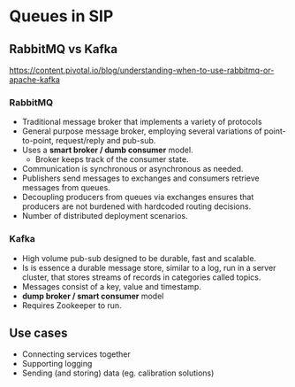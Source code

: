 # Queues in SIP

## RabbitMQ vs Kafka

<https://content.pivotal.io/blog/understanding-when-to-use-rabbitmq-or-apache-kafka>

### RabbitMQ

- Traditional message broker that implements a variety of protocols
- General purpose message broker, employing several variations of 
  point-to-point, request/reply and pub-sub.
- Uses a **smart broker / dumb consumer** model.
    - Broker keeps track of the consumer state.
- Communication is synchronous or asynchronous as needed. 
- Publishers send messages to exchanges and consumers retrieve messages from 
  queues. 
- Decoupling producers from queues via exchanges ensures that producers are 
  not burdened with hardcoded routing decisions.
- Number of distributed deployment scenarios.


### Kafka

- High volume pub-sub designed to be durable, fast and scalable.
- Is is essence a durable message store, similar to a log, run in a server
  cluster, that  stores streams of records in categories called topics.
- Messages consist of a key, value and timestamp.
- **dump broker / smart consumer** model 
- Requires Zookeeper to run.

## Use cases

- Connecting services together
- Supporting logging
- Sending (and storing) data (eg. calibration solutions)



